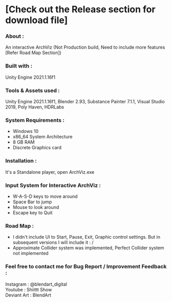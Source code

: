 <h1>[Check out the Release section for download file]</h1>

<p><strong><h3>About :</h3></strong>An interactive ArchViz (Not Production build, Need to include more features [Refer Road Map Section])</p>
<p><strong><h3>Built with :</h3></strong>Unity Engine 2021.1.16f1</p>
<p><strong><h3>Tools &amp; Assets used :</h3></strong>Unity Engine 2021.1.16f1, Blender 2.93, Substance Painter 7.1.1, Visual Studio 2019, Poly Haven, HDRLabs</p>
<p><strong><h3>System Requirements :</h3></strong></p>
<ul>
<li>Windows 10</li>
<li>x86_64 System Architecture</li>
<li>8 GB RAM</li>
<li>Discrete Graphics card</li>
</ul>
<p><strong><h3>Installation :</h3></strong></p>
<p>It's a Standalone player, open ArchViz.exe</p>
<p><strong><h3>Input System for Interactive ArchViz :</h3></strong></p>
<ul>
<li>W-A-S-D keys to move around</li>
<li>Space Bar to jump</li>
<li>Mouse to look around</li>
<li>Escape key to Quit</li>
</ul>
<p><h3>Road Map :</h3></p>
<ul>
<li>I didn't include UI to Start, Pause, Exit, Graphic control settings. But in subsequent versions I will include it : /</li>
<li>Approximate Collider system was implemented, Perfect Collider system not implemented</li>
</ul>
<p><h3>Feel free to contact me for Bug Report / Improvement Feedback :</h3></p>
<p>Instagram : @blendart_digital<br />Youtube : Shiittt Show<br />Deviant Art : BlendArt</p>
